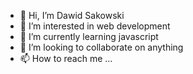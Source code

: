 - 👋 Hi, I’m Dawid Sakowski
- 👀 I’m interested in web development
- 🌱 I’m currently learning javascript
- 💞️ I’m looking to collaborate on anything
- 📫 How to reach me ...

<!---
dsakowski/dsakowski is a ✨ special ✨ repository because its `README.md` (this file) appears on your GitHub profile.
You can click the Preview link to take a look at your changes.
--->
